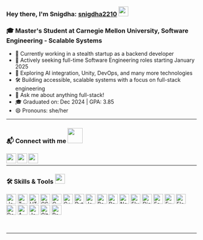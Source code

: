 
### Hey there, I'm Snigdha: [snigdha2210](https://snigdha2210.github.io/) <img src="https://raw.githubusercontent.com/MartinHeinz/MartinHeinz/master/wave.gif" width="26px" />

<h3>🎓 Master's Student at Carnegie Mellon University, Software Engineering - Scalable Systems</h3>

- 🔭 Currently working in a stealth startup as a backend developer
- 🎯 Actively seeking full-time Software Engineering roles starting January 2025
- 🌱 Exploring AI integration, Unity, DevOps, and many more technologies
- 🛠️ Building accessible, scalable systems with a focus on full-stack engineering
- 💬 Ask me about anything full-stack!
- 🎓 Graduated on: Dec 2024 | GPA: 3.85
- 😄 Pronouns: she/her

---

<h3 align='left'>📬 Connect with me <img src='https://raw.githubusercontent.com/ShahriarShafin/ShahriarShafin/main/Assets/handshake.gif' width="40px" /> </h3>
<p align='left'>
  <a href='https://www.linkedin.com/in/snigdhat/'>
    <img width='26px' align='left' src="https://raw.githubusercontent.com/rahulbanerjee26/githubAboutMeGenerator/main/icons/linked-in-alt.svg"/>
  </a>
  <a href='https://snigdha2210.github.io/'>
    <img width='26px' align='left' src="https://raw.githubusercontent.com/rahulbanerjee26/githubAboutMeGenerator/main/icons/portfolio.png"/>
  </a>
  <a href='https://github.com/snigdha2210'>
    <img width='26px' align='left' src="https://raw.githubusercontent.com/rahulbanerjee26/githubAboutMeGenerator/main/icons/github.svg"/>
  </a>
</p>
<br>

---

<h3 align='left'>🛠 Skills & Tools <img src="https://media2.giphy.com/media/QssGEmpkyEOhBCb7e1/giphy.gif" width="26px"> </h3>
<p align='left'>
<!-- Languages -->
<img width='26px' src="https://cdn.jsdelivr.net/gh/devicons/devicon@latest/icons/javascript/javascript-original.svg" alt="JavaScript"/>
<img width='26px' src="https://cdn.jsdelivr.net/gh/devicons/devicon@latest/icons/typescript/typescript-original.svg" alt="TypeScript"/>
<img width='26px' src="https://cdn.jsdelivr.net/gh/devicons/devicon@latest/icons/html5/html5-original.svg" alt="HTML5"/>
<img width='26px' src="https://cdn.jsdelivr.net/gh/devicons/devicon@latest/icons/css3/css3-original.svg" alt="CSS3"/>
<img width='26px' src="https://cdn.jsdelivr.net/gh/devicons/devicon@latest/icons/c/c-original.svg" alt="C"/>
<img width='26px' src="https://cdn.jsdelivr.net/gh/devicons/devicon@latest/icons/cplusplus/cplusplus-original.svg" alt="C++"/>
<img width='26px' src="https://cdn.jsdelivr.net/gh/devicons/devicon@latest/icons/python/python-original.svg" alt="Python"/>
<img width='26px' src="https://cdn.jsdelivr.net/gh/devicons/devicon@latest/icons/java/java-original.svg" alt="Java"/>

<!-- Frameworks -->
<img width='26px' src="https://cdn.jsdelivr.net/gh/devicons/devicon@latest/icons/react/react-original.svg" alt="ReactJS"/>
<img width='26px' src="https://cdn.jsdelivr.net/gh/devicons/devicon@latest/icons/redux/redux-original.svg" alt="Redux"/>
<img width='26px' src="https://cdn.jsdelivr.net/gh/devicons/devicon@latest/icons/nextjs/nextjs-original.svg" alt="NextJS"/>
<img width='26px' src="https://cdn.jsdelivr.net/gh/devicons/devicon@latest/icons/flutter/flutter-original.svg" alt="Flutter"/>
<img width='26px' src="https://cdn.jsdelivr.net/gh/devicons/devicon@latest/icons/django/django-plain.svg" alt="Django"/>
<img width='26px' src="https://cdn.jsdelivr.net/gh/devicons/devicon@latest/icons/fastapi/fastapi-original.svg" alt="FastAPI"/>
<img width='26px' src="https://cdn.jsdelivr.net/gh/devicons/devicon@latest/icons/express/express-original.svg" alt="ExpressJS"/>
<img width='26px' src="https://cdn.jsdelivr.net/gh/devicons/devicon@latest/icons/flask/flask-original.svg" alt="Flask"/>

<!-- Tools -->
<img width='26px' src="https://cdn.jsdelivr.net/gh/devicons/devicon@latest/icons/docker/docker-original.svg" alt="Docker"/>
<img width='26px' src="https://cdn.jsdelivr.net/gh/devicons/devicon@latest/icons/amazonwebservices/amazonwebservices-plain-wordmark.svg" alt="AWS"/>
<img width='26px' src="https://cdn.jsdelivr.net/gh/devicons/devicon@latest/icons/jenkins/jenkins-original.svg" alt="Jenkins"/>
<img width='26px' src="https://cdn.jsdelivr.net/gh/devicons/devicon@latest/icons/git/git-original.svg" alt="Git"/>
<img width='26px' src="https://cdn.jsdelivr.net/gh/devicons/devicon@latest/icons/postman/postman-original.svg" alt="Postman"/>
</p>
<br>

---

